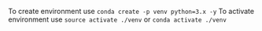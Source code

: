 To create environment use `conda create -p venv python=3.x -y`
To activate environment use `source activate ./venv` or `conda activate ./venv`
